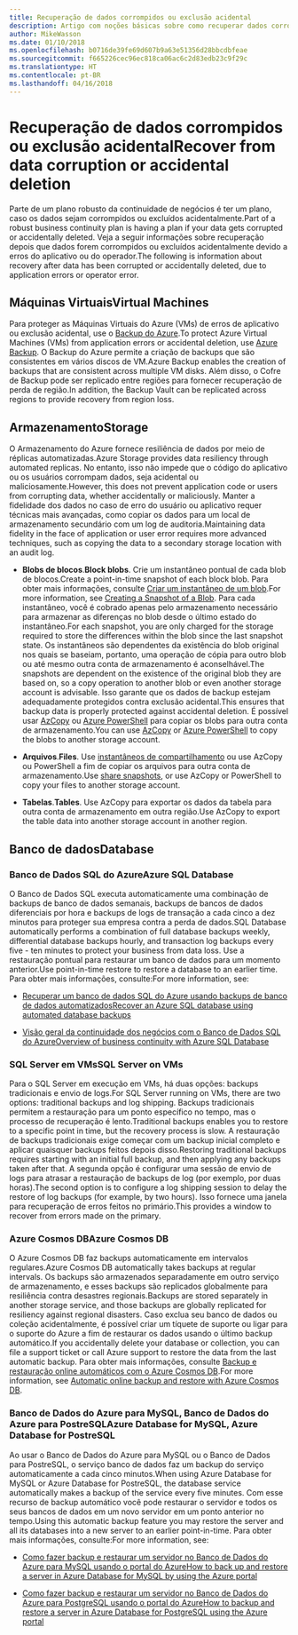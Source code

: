 ```yaml
---
title: Recuperação de dados corrompidos ou exclusão acidental
description: Artigo com noções básicas sobre como recuperar dados corrompidos ou de exclusão acidental e como criar aplicativos resilientes, altamente disponíveis, com tolerância a falhas, bem como planejamento de recuperação de desastres
author: MikeWasson
ms.date: 01/10/2018
ms.openlocfilehash: b0716de39fe69d607b9a63e51356d28bbcdbfeae
ms.sourcegitcommit: f665226cec96ec818ca06ac6c2d83edb23c9f29c
ms.translationtype: HT
ms.contentlocale: pt-BR
ms.lasthandoff: 04/16/2018
---
```

# <a name="recover-from-data-corruption-or-accidental-deletion"></a><span data-ttu-id="c5529-103">Recuperação de dados corrompidos ou exclusão acidental</span><span class="sxs-lookup"><span data-stu-id="c5529-103">Recover from data corruption or accidental deletion</span></span> 

<span data-ttu-id="c5529-104">Parte de um plano robusto da continuidade de negócios é ter um plano, caso os dados sejam corrompidos ou excluídos acidentalmente.</span><span class="sxs-lookup"><span data-stu-id="c5529-104">Part of a robust business continuity plan is having a plan if your data gets corrupted or accidentally deleted.</span></span> <span data-ttu-id="c5529-105">Veja a seguir informações sobre recuperação depois que dados forem corrompidos ou excluídos acidentalmente devido a erros do aplicativo ou do operador.</span><span class="sxs-lookup"><span data-stu-id="c5529-105">The following is information about recovery after data has been corrupted or accidentally deleted, due to application errors or operator error.</span></span>

## <a name="virtual-machines"></a><span data-ttu-id="c5529-106">Máquinas Virtuais</span><span class="sxs-lookup"><span data-stu-id="c5529-106">Virtual Machines</span></span>

<span data-ttu-id="c5529-107">Para proteger as Máquinas Virtuais do Azure (VMs) de erros de aplicativo ou exclusão acidental, use o [Backup do Azure](/azure/backup/).</span><span class="sxs-lookup"><span data-stu-id="c5529-107">To protect Azure Virtual Machines (VMs) from application errors or accidental deletion, use [Azure Backup](/azure/backup/).</span></span> <span data-ttu-id="c5529-108">O Backup do Azure permite a criação de backups que são consistentes em vários discos de VM.</span><span class="sxs-lookup"><span data-stu-id="c5529-108">Azure Backup enables the creation of backups that are consistent across multiple VM disks.</span></span> <span data-ttu-id="c5529-109">Além disso, o Cofre de Backup pode ser replicado entre regiões para fornecer recuperação de perda de região.</span><span class="sxs-lookup"><span data-stu-id="c5529-109">In addition, the Backup Vault can be replicated across regions to provide recovery from region loss.</span></span>

## <a name="storage"></a><span data-ttu-id="c5529-110">Armazenamento</span><span class="sxs-lookup"><span data-stu-id="c5529-110">Storage</span></span>

<span data-ttu-id="c5529-111">O Armazenamento do Azure fornece resiliência de dados por meio de réplicas automatizadas.</span><span class="sxs-lookup"><span data-stu-id="c5529-111">Azure Storage provides data resiliency through automated replicas.</span></span> <span data-ttu-id="c5529-112">No entanto, isso não impede que o código do aplicativo ou os usuários corrompam dados, seja acidental ou maliciosamente.</span><span class="sxs-lookup"><span data-stu-id="c5529-112">However, this does not prevent application code or users from corrupting data, whether accidentally or maliciously.</span></span> <span data-ttu-id="c5529-113">Manter a fidelidade dos dados no caso de erro do usuário ou aplicativo requer técnicas mais avançadas, como copiar os dados para um local de armazenamento secundário com um log de auditoria.</span><span class="sxs-lookup"><span data-stu-id="c5529-113">Maintaining data fidelity in the face of application or user error requires more advanced techniques, such as copying the data to a secondary storage location with an audit log.</span></span> 

- <span data-ttu-id="c5529-114">**Blobs de blocos**.</span><span class="sxs-lookup"><span data-stu-id="c5529-114">**Block blobs**.</span></span> <span data-ttu-id="c5529-115">Crie um instantâneo pontual de cada blob de blocos.</span><span class="sxs-lookup"><span data-stu-id="c5529-115">Create a point-in-time snapshot of each block blob.</span></span> <span data-ttu-id="c5529-116">Para obter mais informações, consulte [Criar um instantâneo de um blob](/rest/api/storageservices/creating-a-snapshot-of-a-blob).</span><span class="sxs-lookup"><span data-stu-id="c5529-116">For more information, see [Creating a Snapshot of a Blob](/rest/api/storageservices/creating-a-snapshot-of-a-blob).</span></span> <span data-ttu-id="c5529-117">Para cada instantâneo, você é cobrado apenas pelo armazenamento necessário para armazenar as diferenças no blob desde o último estado do instantâneo.</span><span class="sxs-lookup"><span data-stu-id="c5529-117">For each snapshot, you are only charged for the storage required to store the differences within the blob since the last snapshot state.</span></span> <span data-ttu-id="c5529-118">Os instantâneos são dependentes da existência do blob original nos quais se baseiam, portanto, uma operação de cópia para outro blob ou até mesmo outra conta de armazenamento é aconselhável.</span><span class="sxs-lookup"><span data-stu-id="c5529-118">The snapshots are dependent on the existence of the original blob they are based on, so a copy operation to another blob or even another storage account is advisable.</span></span> <span data-ttu-id="c5529-119">Isso garante que os dados de backup estejam adequadamente protegidos contra exclusão acidental.</span><span class="sxs-lookup"><span data-stu-id="c5529-119">This ensures that backup data is properly protected against accidental deletion.</span></span> <span data-ttu-id="c5529-120">É possível usar [AzCopy](/azure/storage/common/storage-use-azcopy) ou [Azure PowerShell](/azure/storage/common/storage-powershell-guide-full) para copiar os blobs para outra conta de armazenamento.</span><span class="sxs-lookup"><span data-stu-id="c5529-120">You can use [AzCopy](/azure/storage/common/storage-use-azcopy) or [Azure PowerShell](/azure/storage/common/storage-powershell-guide-full) to copy the blobs to another storage account.</span></span>

- <span data-ttu-id="c5529-121">**Arquivos**.</span><span class="sxs-lookup"><span data-stu-id="c5529-121">**Files**.</span></span> <span data-ttu-id="c5529-122">Use [instantâneos de compartilhamento](/azure/storage/files/storage-snapshots-files) ou use AzCopy ou PowerShell a fim de copiar os arquivos para outra conta de armazenamento.</span><span class="sxs-lookup"><span data-stu-id="c5529-122">Use [share snapshots](/azure/storage/files/storage-snapshots-files), or use AzCopy or PowerShell to copy your files to another storage account.</span></span>

- <span data-ttu-id="c5529-123">**Tabelas**.</span><span class="sxs-lookup"><span data-stu-id="c5529-123">**Tables**.</span></span> <span data-ttu-id="c5529-124">Use AzCopy para exportar os dados da tabela para outra conta de armazenamento em outra região.</span><span class="sxs-lookup"><span data-stu-id="c5529-124">Use AzCopy to export the table data into another storage account in another region.</span></span>

## <a name="database"></a><span data-ttu-id="c5529-125">Banco de dados</span><span class="sxs-lookup"><span data-stu-id="c5529-125">Database</span></span>

### <a name="azure-sql-database"></a><span data-ttu-id="c5529-126">Banco de Dados SQL do Azure</span><span class="sxs-lookup"><span data-stu-id="c5529-126">Azure SQL Database</span></span> 

<span data-ttu-id="c5529-127">O Banco de Dados SQL executa automaticamente uma combinação de backups de banco de dados semanais, backups de bancos de dados diferenciais por hora e backups de logs de transação a cada cinco a dez minutos para proteger sua empresa contra a perda de dados.</span><span class="sxs-lookup"><span data-stu-id="c5529-127">SQL Database automatically performs a combination of full database backups weekly, differential database backups hourly, and transaction log backups every five - ten minutes to protect your business from data loss.</span></span> <span data-ttu-id="c5529-128">Use a restauração pontual para restaurar um banco de dados para um momento anterior.</span><span class="sxs-lookup"><span data-stu-id="c5529-128">Use point-in-time restore to restore a database to an earlier time.</span></span> <span data-ttu-id="c5529-129">Para obter mais informações, consulte:</span><span class="sxs-lookup"><span data-stu-id="c5529-129">For more information, see:</span></span>

- [<span data-ttu-id="c5529-130">Recuperar um banco de dados SQL do Azure usando backups de banco de dados automatizados</span><span class="sxs-lookup"><span data-stu-id="c5529-130">Recover an Azure SQL database using automated database backups</span></span>](/azure/sql-database/sql-database-recovery-using-backups)

- [<span data-ttu-id="c5529-131">Visão geral da continuidade dos negócios com o Banco de Dados SQL do Azure</span><span class="sxs-lookup"><span data-stu-id="c5529-131">Overview of business continuity with Azure SQL Database</span></span>](/azure/sql-database/sql-database-business-continuity)

### <a name="sql-server-on-vms"></a><span data-ttu-id="c5529-132">SQL Server em VMs</span><span class="sxs-lookup"><span data-stu-id="c5529-132">SQL Server on VMs</span></span>

<span data-ttu-id="c5529-133">Para o SQL Server em execução em VMs, há duas opções: backups tradicionais e envio de logs.</span><span class="sxs-lookup"><span data-stu-id="c5529-133">For SQL Server running on VMs, there are two options: traditional backups and log shipping.</span></span> <span data-ttu-id="c5529-134">Backups tradicionais permitem a restauração para um ponto específico no tempo, mas o processo de recuperação é lento.</span><span class="sxs-lookup"><span data-stu-id="c5529-134">Traditional backups enables you to restore to a specific point in time, but the recovery process is slow.</span></span> <span data-ttu-id="c5529-135">A restauração de backups tradicionais exige começar com um backup inicial completo e aplicar quaisquer backups feitos depois disso.</span><span class="sxs-lookup"><span data-stu-id="c5529-135">Restoring traditional backups requires starting with an initial full backup, and then applying any backups taken after that.</span></span> <span data-ttu-id="c5529-136">A segunda opção é configurar uma sessão de envio de logs para atrasar a restauração de backups de log (por exemplo, por duas horas).</span><span class="sxs-lookup"><span data-stu-id="c5529-136">The second option is to configure a log shipping session to delay the restore of log backups (for example, by two hours).</span></span> <span data-ttu-id="c5529-137">Isso fornece uma janela para recuperação de erros feitos no primário.</span><span class="sxs-lookup"><span data-stu-id="c5529-137">This provides a window to recover from errors made on the primary.</span></span>

### <a name="azure-cosmos-db"></a><span data-ttu-id="c5529-138">Azure Cosmos DB</span><span class="sxs-lookup"><span data-stu-id="c5529-138">Azure Cosmos DB</span></span>

<span data-ttu-id="c5529-139">O Azure Cosmos DB faz backups automaticamente em intervalos regulares.</span><span class="sxs-lookup"><span data-stu-id="c5529-139">Azure Cosmos DB automatically takes backups at regular intervals.</span></span> <span data-ttu-id="c5529-140">Os backups são armazenados separadamente em outro serviço de armazenamento, e esses backups são replicados globalmente para resiliência contra desastres regionais.</span><span class="sxs-lookup"><span data-stu-id="c5529-140">Backups are stored separately in another storage service, and those backups are globally replicated for resiliency against regional disasters.</span></span> <span data-ttu-id="c5529-141">Caso exclua seu banco de dados ou coleção acidentalmente, é possível criar um tíquete de suporte ou ligar para o suporte do Azure a fim de restaurar os dados usando o último backup automático.</span><span class="sxs-lookup"><span data-stu-id="c5529-141">If you accidentally delete your database or collection, you can file a support ticket or call Azure support to restore the data from the last automatic backup.</span></span> <span data-ttu-id="c5529-142">Para obter mais informações, consulte [Backup e restauração online automáticos com o Azure Cosmos DB](/azure/cosmos-db/online-backup-and-restore).</span><span class="sxs-lookup"><span data-stu-id="c5529-142">For more information, see [Automatic online backup and restore with Azure Cosmos DB](/azure/cosmos-db/online-backup-and-restore).</span></span>

### <a name="azure-database-for-mysql-azure-database-for-postresql"></a><span data-ttu-id="c5529-143">Banco de Dados do Azure para MySQL, Banco de Dados do Azure para PostreSQL</span><span class="sxs-lookup"><span data-stu-id="c5529-143">Azure Database for MySQL, Azure Database for PostreSQL</span></span>

<span data-ttu-id="c5529-144">Ao usar o Banco de Dados do Azure para MySQL ou o Banco de Dados para PostreSQL, o serviço banco de dados faz um backup do serviço automaticamente a cada cinco minutos.</span><span class="sxs-lookup"><span data-stu-id="c5529-144">When using Azure Database for MySQL or Azure Database for PostreSQL, the database service automatically makes a backup of the service every five minutes.</span></span> <span data-ttu-id="c5529-145">Com esse recurso de backup automático você pode restaurar o servidor e todos os seus bancos de dados em um novo servidor em um ponto anterior no tempo.</span><span class="sxs-lookup"><span data-stu-id="c5529-145">Using this automatic backup feature you may restore the server and all its databases into a new server to an earlier point-in-time.</span></span> <span data-ttu-id="c5529-146">Para obter mais informações, consulte:</span><span class="sxs-lookup"><span data-stu-id="c5529-146">For more information, see:</span></span>

- [<span data-ttu-id="c5529-147">Como fazer backup e restaurar um servidor no Banco de Dados do Azure para MySQL usando o portal do Azure</span><span class="sxs-lookup"><span data-stu-id="c5529-147">How to back up and restore a server in Azure Database for MySQL by using the Azure portal</span></span>](/azure/mysql/howto-restore-server-portal)

- [<span data-ttu-id="c5529-148">Como fazer backup e restaurar um servidor no Banco de Dados do Azure para PostgreSQL usando o portal do Azure</span><span class="sxs-lookup"><span data-stu-id="c5529-148">How to backup and restore a server in Azure Database for PostgreSQL using the Azure portal</span></span>](/azure/postgresql/howto-restore-server-portal)

